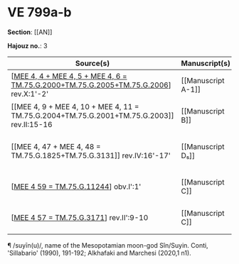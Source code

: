 # VE 799a-b

**Section**: [[AN]]

**Hajouz no.**: 3

|                                         Source(s)                                          |   Manuscript(s)    |                  Gloss                   |
| ------------------------------------------------------------------------------------------ | ------------------ | ---------------------------------------- |
| [[MEE 4, 4 + MEE 4, 5 + MEE 4, 6 = TM.75.G.2000+TM.75.G.2005+TM.75.G.2006]] rev.X:1'-2'    | [[Manuscript A-1]] | <sup>d</sup>EN.ZI / *su*₂-*i-nu* ✽       |
| [[MEE 4, 9 + MEE 4, 10 + MEE 4, 11 = TM.75.G.2004+TM.75.G.2001+TM.75.G.2003]] rev.II:15-16 | [[Manuscript B]]   | <sup>d</sup>EN.ZI / *su*₂-*i-nu*         |
| [[MEE 4, 47 + MEE 4, 48 = TM.75.G.1825+TM.75.G.3131]] rev.IV:16'-17'                       | [[Manuscript D₅]]  | ⸢<sup>d</sup>EN⸣.[ZI] / *su*₂-*i-n*[*u*] |
| [[MEE 4 59 = TM.75.G.11244]] obv.I':1'                                                     | [[Manuscript C]]   | <sup>d</sup>E[N.ZI] / not glossed        |
| [[MEE 4 57 = TM.75.G.3171]] rev.II':9-10                                                   | [[Manuscript C]]   | <sup>d</sup>E[N.ZI] / *su*₂-⸢*i*⸣-[*nu*] |


¶ /suyīn(u)/, name of the Mesopotamian moon-god Sîn/Suyin. Conti, 'Sillabario' (1990), 191-192; Alkhafaki and Marchesi (2020,1 n1).

[//begin]: # "Autogenerated link references for markdown compatibility"
[MEE 4, 4 + MEE 4, 5 + MEE 4, 6 = TM.75.G.2000+TM.75.G.2005+TM.75.G.2006]: <MEE 4, 4 + MEE 4, 5 + MEE 4, 6 = TM.75.G.2000+TM.75.G.2005+TM.75.G.2006> "MEE 4, 4 + MEE 4, 5 + MEE 4, 6 = TM.75.G.2000+TM.75.G.2005+TM.75.G.2006"
[MEE 4 59 = TM.75.G.11244]: <MEE 4 59 = TM.75.G.11244> "MEE 4 59 = TM.75.G.11244"
[MEE 4 57 = TM.75.G.3171]: <MEE 4 57 = TM.75.G.3171> "MEE 4 57 = TM.75.G.3171"
[//end]: # "Autogenerated link references"